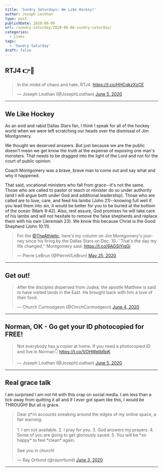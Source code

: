 ```yaml
---
title: 'Sundry Saturdays: We Like Hockey!'
author: Joseph Louthan
type: post
publishDate: 2020-06-06
url: /sundry-saturday/2020-06-06-sundry-saturday/
categories:
  - Links
tags:
  - 'Sundry Saturday'
draft: false
---
```


## RTJ4 👉👊

<blockquote class="twitter-tweet"><p lang="nl" dir="ltr">In the midst of chaos and hate, RTJ4. <a href="https://t.co/HHCqkzXzCE">https://t.co/HHCqkzXzCE</a></p>&mdash; Joseph Louthan (@JosephLouthan) <a href="https://twitter.com/JosephLouthan/status/1268728620698275840?ref_src=twsrc%5Etfw">June 5, 2020</a></blockquote> <script async src="https://platform.twitter.com/widgets.js" charset="utf-8"></script>



------

## We Like Hockey

As an avid and rabid Dallas Stars fan, I think I speak for all of the hockey world when we were left scratching our heads over the dismissal of Jim Montgomery.

We thought we deserved answers. But just because we are the public doesn't mean we get know the truth at the expense of exposing one man's monsters. That needs to be dragged into the light of the Lord and not for the court of public opinion.

Coach Montgomery was a brave, brave man to come out and say what and why it happened.

That said, vocational ministers who fall from grace--it's not the same. Those who are called to pastor or teach or minister do so under authority (and I will argue both under God and additional leadership).  Those who are called are to love, care, and feed his lambs (John 21)--knowing full well if you lead them into sin, it would be better for you to be buried at the bottom of the ocean (Mark 9:42).  Also, rest assure, God promises he will take care of his lambs and will not hesitate to remove the false shepherds and replace them with his own (Jeremiah 23). We know this because Christ is the Good Shepherd (John 10:11).

<blockquote class="twitter-tweet"><p lang="en" dir="ltr">For the <a href="https://twitter.com/TheAthletic?ref_src=twsrc%5Etfw">@TheAthletic</a>, here&#39;s my column on Jim Montgomery&#39;s journey since his firing by the Dallas Stars on Dec. 10. ``That&#39;s the day my life changed,&#39;&#39; Montgomery said. <a href="https://t.co/6AGSjYigGi">https://t.co/6AGSjYigGi</a></p>&mdash; Pierre LeBrun (@PierreVLeBrun) <a href="https://twitter.com/PierreVLeBrun/status/1265008887595520001?ref_src=twsrc%5Etfw">May 25, 2020</a></blockquote> <script async src="https://platform.twitter.com/widgets.js" charset="utf-8"></script>

------

## Get out!

<blockquote class="twitter-tweet"><p lang="en" dir="ltr">After the disciples dispersed from Judea, the apostle Matthew is said to have visited lands in the East. He brought back with him a love of their food.</p>&mdash; Church Curmudgeon (@ChrchCurmudgeon) <a href="https://twitter.com/ChrchCurmudgeon/status/1268653307381211136?ref_src=twsrc%5Etfw">June 4, 2020</a></blockquote> <script async src="https://platform.twitter.com/widgets.js" charset="utf-8"></script>

------

## Norman, OK - Go get your ID photocopied for FREE!

<blockquote class="twitter-tweet"><p lang="en" dir="ltr">Not everybody has a copier at home. If you need a photocopied ID and live in Norman👇 <a href="https://t.co/VOHWeIbRpK">https://t.co/VOHWeIbRpK</a></p>&mdash; Joseph Louthan (@JosephLouthan) <a href="https://twitter.com/JosephLouthan/status/1268730060921548801?ref_src=twsrc%5Etfw">June 5, 2020</a></blockquote> <script async src="https://platform.twitter.com/widgets.js" charset="utf-8"></script>

------

## Real grace talk

I am surprised I am not hit with this crap on social media. I am less than a tick away from quitting it all and if I ever got spam like this, I would be THROUGH! But all is grace.

<blockquote class="twitter-tweet"><p lang="en" dir="ltr">Dear p*rn accounts sneaking around the edges of my online space, a fair warning:<br><br>1. I am not available. 2. I pray for you. 3. God answers my prayers. 4. Some of you are going to get gloriously saved. 5. You will be *so happy* to feel *clean* again. <br><br>See you in church!</p>&mdash; Ray Ortlund (@rayortlund) <a href="https://twitter.com/rayortlund/status/1268198590796750850?ref_src=twsrc%5Etfw">June 3, 2020</a></blockquote> <script async src="https://platform.twitter.com/widgets.js" charset="utf-8"></script>

------

